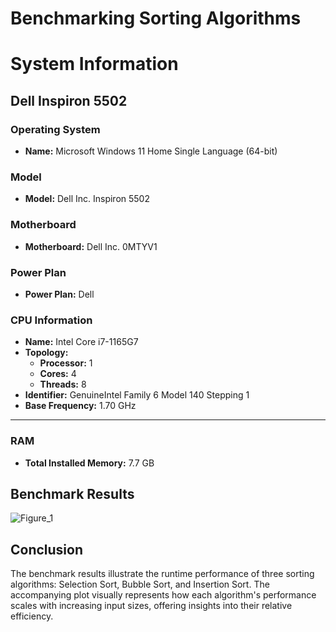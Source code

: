 # Benchmarking Sorting Algorithms

# System Information

## Dell Inspiron 5502

### Operating System
- **Name:** Microsoft Windows 11 Home Single Language (64-bit)

### Model
- **Model:** Dell Inc. Inspiron 5502

### Motherboard
- **Motherboard:** Dell Inc. 0MTYV1

### Power Plan
- **Power Plan:** Dell

### CPU Information
- **Name:** Intel Core i7-1165G7
- **Topology:**
  - **Processor:** 1
  - **Cores:** 4
  - **Threads:** 8
- **Identifier:** GenuineIntel Family 6 Model 140 Stepping 1
- **Base Frequency:** 1.70 GHz

---

### RAM

- **Total Installed Memory:** 7.7 GB

## Benchmark Results

![Figure_1](https://github.com/user-attachments/assets/28ca915c-79e1-4cf3-8054-3466f3b5cb68)

## Conclusion

The benchmark results illustrate the runtime performance of three sorting algorithms: Selection Sort, Bubble Sort, and Insertion Sort. The accompanying plot visually represents how each algorithm's performance scales with increasing input sizes, offering insights into their relative efficiency.

